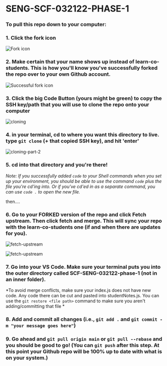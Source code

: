 # SENG-SCF-032122-PHASE-1

### To pull this repo down to your computer: 

### 1. Click the fork icon 

![Fork icon](assets/fork.png)


### 2. Make certain that your name shows up instead of learn-co-students. This is how you'll know you've successfully forked the repo over to your own Github account. 

![Successful fork icon](assets/successful-fork.png)

### 3. Click the big Code Button (yours might be green) to copy the SSH key/path that you will use to clone the repo onto your computer 

![cloning](assets/path-to-clone.png)
### 4. in your terminal, cd to where you want this directory to live. type `git clone` (+ that copied SSH key), and hit 'enter'

![cloning-part-2](assets/git-clone.png)

### 5. cd into that directory and you're there! 


*Note: If you successfully added `code` to your Shell commands when you set up your environment, you should be able to use the command `code` plus the file you're cd'ing into. Or if you've cd'ed in as a separate command, you can use `code .` to open the new file.*

then....

### 6. Go to your FORKED version of the repo and click Fetch upstream. Then click fetch and merge. This will sync your repo with the learn-co-students one (if and when there are updates for you).

![fetch-upstream](assets/fetch-upstream.png)

![fetch-upstream](assets/fetch-and-merge.png)

### 7. Go into your VS Code. Make sure your terminal puts you into the outer directory called SCF-SENG-032122-phase-1 (not in an inner folder). 

*To avoid merge conflicts, make sure your index.js does not have new code. Any code there can be cut and pasted into studentNotes.js. You can use the `git restore <file path>` command to make sure you aren't adding/committing that file *

### 8. Add and commit all changes (i.e., `git add .` and `git commit -m "your message goes here"`) 

### 9. Go ahead and `git pull origin main` or `git pull --rebase` and you should be good to go! (You can `git push` after this step. At this point your Github repo will be 100% up to date with what is on your system.)